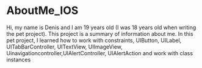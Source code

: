 # AboutMe_IOS

Hi, my name is Denis and I am 19 years old (I was 18 years old when writing the pet project). This project is a summary of information about me. In this pet project, I learned how to work with constraints, UIButton, UILabel, UITabBarController, UITextView, UIImageView, Uinavigationcontroller,UIAlertController, UIAlertAction and work with class instances
